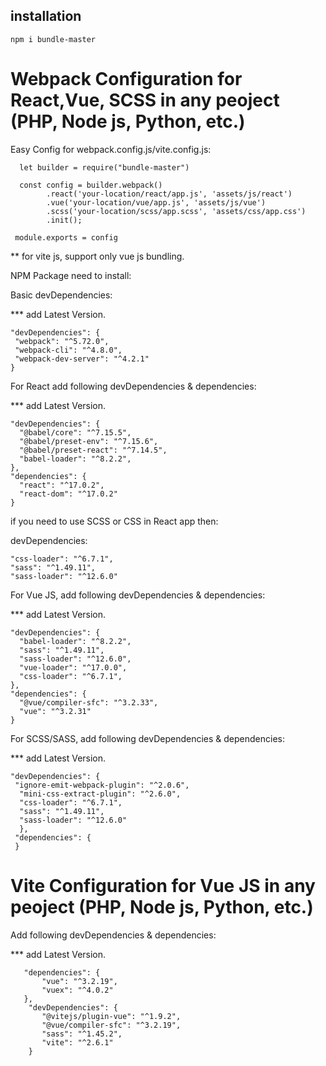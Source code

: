  ## installation
 
 ```$xslt
 npm i bundle-master 
```
 
 
 # Webpack Configuration for React,Vue, SCSS in any peoject (PHP, Node js, Python, etc.) 
 

Easy Config for webpack.config.js/vite.config.js:
```
  let builder = require("bundle-master")
 
  const config = builder.webpack()
        .react('your-location/react/app.js', 'assets/js/react')
        .vue('your-location/vue/app.js', 'assets/js/vue')
        .scss('your-location/scss/app.scss', 'assets/css/app.css')
        .init();

 module.exports = config
```
** for vite js, support only vue js bundling.

 
 NPM Package need to install:
 
 Basic devDependencies:
 
   *** add Latest Version.
   ```
   "devDependencies": { 
    "webpack": "^5.72.0",
    "webpack-cli": "^4.8.0",
    "webpack-dev-server": "^4.2.1"
  }
  ```
  For React add following devDependencies & dependencies: 
  
  *** add Latest Version.
  ```
  "devDependencies": {
    "@babel/core": "^7.15.5",
    "@babel/preset-env": "^7.15.6",
    "@babel/preset-react": "^7.14.5",
    "babel-loader": "^8.2.2", 
  },
  "dependencies": {
    "react": "^17.0.2",
    "react-dom": "^17.0.2"
  }
  ```
  
  if you need to use SCSS or CSS in React app then:
  
  devDependencies: 
  ```
  "css-loader": "^6.7.1",  
  "sass": "^1.49.11",
  "sass-loader": "^12.6.0"
  ```
  
  
  For Vue JS, add following devDependencies & dependencies: 
  
  *** add Latest Version.
  ```
  "devDependencies": {
    "babel-loader": "^8.2.2", 
    "sass": "^1.49.11",
    "sass-loader": "^12.6.0",
    "vue-loader": "^17.0.0",
    "css-loader": "^6.7.1", 
  },
  "dependencies": {
    "@vue/compiler-sfc": "^3.2.33",
    "vue": "^3.2.31"
  }
  ```
  
  For SCSS/SASS, add following devDependencies & dependencies: 
  
  *** add Latest Version.
  ```
  "devDependencies": {
   "ignore-emit-webpack-plugin": "^2.0.6",
    "mini-css-extract-plugin": "^2.6.0", 
    "css-loader": "^6.7.1",
    "sass": "^1.49.11",
    "sass-loader": "^12.6.0"
    },
   "dependencies": { 
   }
  ```
  

 # Vite Configuration for Vue JS in any peoject (PHP, Node js, Python, etc.) 
  
 Add following devDependencies & dependencies: 
  
 *** add Latest Version.

 ``` 
    "dependencies": { 
        "vue": "^3.2.19",
        "vuex": "^4.0.2"
    },
     "devDependencies": {
        "@vitejs/plugin-vue": "^1.9.2",
        "@vue/compiler-sfc": "^3.2.19", 
        "sass": "^1.45.2",
        "vite": "^2.6.1"
     }
  ```
 
  
  
